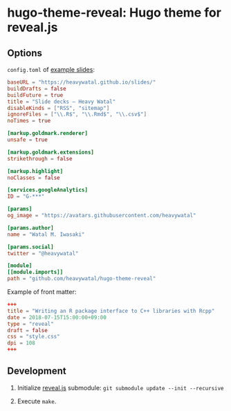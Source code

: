 # hugo-theme-reveal: Hugo theme for reveal.js

## Options

`config.toml` of [example slides](https://heavywatal.github.io/slides/):
```toml
baseURL = "https://heavywatal.github.io/slides/"
buildDrafts = false
buildFuture = true
title = "Slide decks — Heavy Watal"
disableKinds = ["RSS", "sitemap"]
ignoreFiles = ["\\.R$", "\\.Rmd$", "\\.csv$"]
noTimes = true

[markup.goldmark.renderer]
unsafe = true

[markup.goldmark.extensions]
strikethrough = false

[markup.highlight]
noClasses = false

[services.googleAnalytics]
ID = "G-***"

[params]
og_image = "https://avatars.githubusercontent.com/heavywatal"

[params.author]
name = "Watal M. Iwasaki"

[params.social]
twitter = "@heavywatal"

[module]
[[module.imports]]
path = "github.com/heavywatal/hugo-theme-reveal"
```

Example of front matter:
```toml
+++
title = "Writing an R package interface to C++ libraries with Rcpp"
date = 2018-07-15T15:00:00+09:00
type = "reveal"
draft = false
css = "style.css"
dpi = 108
+++
```


## Development

1.  Initialize [reveal.js](https://github.com/hakimel/reveal.js) submodule:
    `git submodule update --init --recursive`

1.  Execute `make`.
